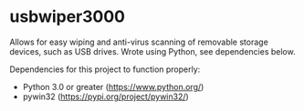 # usbwiper3000

Allows for easy wiping and anti-virus scanning of removable storage devices, such as USB drives. Wrote using Python, see dependencies below. 

Dependencies for this project to function properly:
* Python 3.0 or greater (https://www.python.org/)
* pywin32 (https://pypi.org/project/pywin32/)
